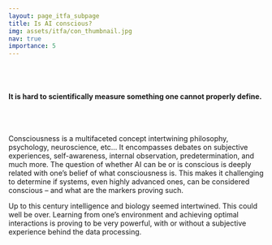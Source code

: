 ```yaml
---
layout: page_itfa_subpage
title: Is AI conscious?
img: assets/itfa/con_thumbnail.jpg
nav: true
importance: 5
---
```

<br>
<br>

#### It is hard to scientifically measure something one cannot properly define. 

<br>
<br>

Consciousness is a multifaceted concept intertwining philosophy, psychology, neuroscience, etc... It encompasses debates on subjective experiences, self-awareness, internal observation, predetermination, and much more. 
The question of whether AI can be or is conscious is deeply related with one’s belief of what consciousness is. This makes it challenging to determine if systems, even highly advanced ones, can be considered conscious – and what are the markers proving such.

Up to this century intelligence and biology seemed intertwined. This could well be over.
Learning from one’s environment and achieving optimal interactions is proving to be very powerful, with or without a subjective experience behind the data processing.


